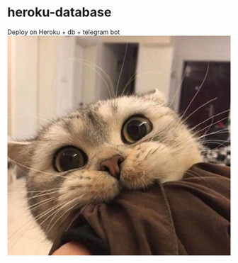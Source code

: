 # heroku-database
Deploy on Heroku + db + telegram bot
<img src="https://github.com/jealousgreen/heroku-database/blob/master/photo.jpg" alt=" " title=" ">
